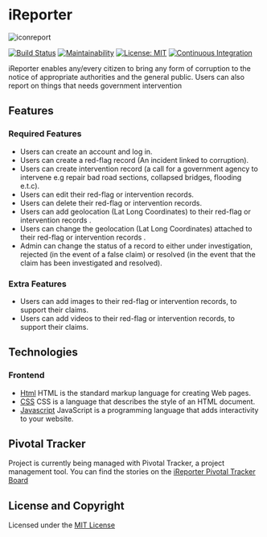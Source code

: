# iReporter
![iconreport](https://user-images.githubusercontent.com/40821284/48873690-1deb7a80-ede7-11e8-805b-601f26ccaa67.png)

[![Build Status](https://api.travis-ci.org/vic3king/iReporter.svg?branch=develop)](https://travis-ci.org/vic3king/iReporter)
[![Maintainability](https://api.codeclimate.com/v1/badges/128c9747e0b49230e3f3/maintainability)](https://codeclimate.com/github/vic3king/iReporter)
[![License: MIT](https://img.shields.io/badge/License-MIT-yellow.svg)](https://opensource.org/licenses/MIT)
[![Continuous Integration](https://camo.githubusercontent.com/23ee7a697b291798079e258bbc25434c4fac4f8b/68747470733a2f2f696d672e736869656c64732e696f2f62616467652f50726f7465637465645f62792d486f756e642d6138373364312e737667)](https://houndci.com)

iReporter enables
any/every citizen to bring any form of corruption to the notice of appropriate authorities and the
general public. Users can also report on things that needs government intervention

## Features

### Required Features

* Users can create an account and log in.
* Users can create a red-flag record (An incident linked to corruption).
* Users can create intervention record (a call for a government agency to intervene e.g
repair bad road sections, collapsed bridges, flooding e.t.c).
* Users can edit their red-flag or intervention records.
* Users can delete their red-flag or intervention records.
* Users can add geolocation (Lat Long Coordinates) to their red-flag or intervention
records .
* Users can change the geolocation (Lat Long Coordinates) attached to their red-flag or
intervention records .
* Admin can change the status of a record to either under investigation, rejected (in the
event of a false claim) or resolved (in the event that the claim has been investigated and
resolved).

### Extra Features
* Users can add images to their red-flag or intervention records, to support their claims.
* Users can add videos to their red-flag or intervention records, to support their claims.

## Technologies 

### Frontend
* [Html](https://www.w3schools.com/html/html_intro.asp) HTML is the standard markup language for creating Web pages.
* [CSS](https://www.w3schools.com/css/default.asp) CSS is a language that describes the style of an HTML document.
* [Javascript](https://www.javascript.com/) JavaScript is a programming language that adds interactivity to your website.

## Pivotal Tracker

Project is currently being managed with Pivotal Tracker, a project management tool. You can find the stories on the [iReporter Pivotal Tracker Board](https://www.pivotaltracker.com/n/projects/2226542)

## License and Copyright

Licensed under the [MIT License](LICENSE)